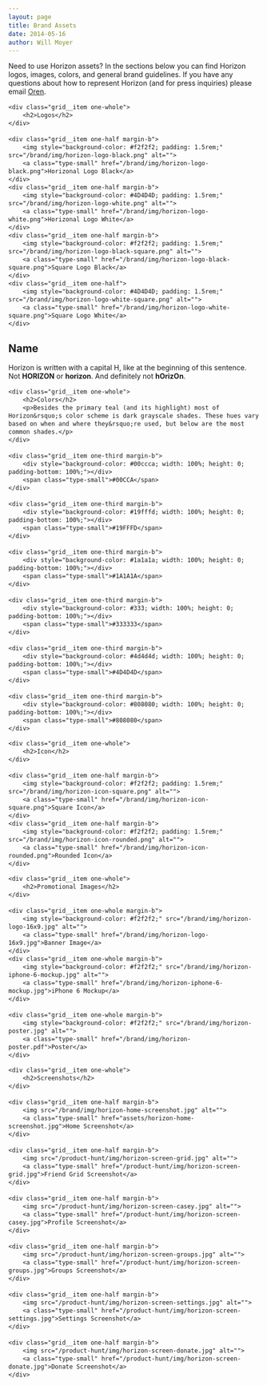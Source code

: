 ```yaml
---
layout: page
title: Brand Assets
date: 2014-05-16
author: Will Moyer
---
```


<div class="margin-2b">
	<p>Need to use Horizon assets? In the sections below you can find Horizon logos, images, colors, and general brand guidelines. If you have any questions about how to represent Horizon (and for press inquiries) please email <a href="mailto:oren@horizonapp.co">Oren</a>.</p>
</div>

<div class="grid grid--full margin-2b">
	
	<div class="grid__item one-whole">
		<h2>Logos</h2>
	</div>

	<div class="grid__item one-half margin-b">
		<img style="background-color: #f2f2f2; padding: 1.5rem;" src="/brand/img/horizon-logo-black.png" alt="">
		<a class="type-small" href="/brand/img/horizon-logo-black.png">Horizonal Logo Black</a>
	</div>
	<div class="grid__item one-half margin-b">
		<img style="background-color: #4D4D4D; padding: 1.5rem;" src="/brand/img/horizon-logo-white.png" alt="">
		<a class="type-small" href="/brand/img/horizon-logo-white.png">Horizonal Logo White</a>
	</div>
	<div class="grid__item one-half margin-b">
		<img style="background-color: #f2f2f2; padding: 1.5rem;" src="/brand/img/horizon-logo-black-square.png" alt="">
		<a class="type-small" href="/brand/img/horizon-logo-black-square.png">Square Logo Black</a>
	</div>
	<div class="grid__item one-half">
		<img style="background-color: #4D4D4D; padding: 1.5rem;" src="/brand/img/horizon-logo-white-square.png" alt="">
		<a class="type-small" href="/brand/img/horizon-logo-white-square.png">Square Logo White</a>
	</div>
</div>

<div class="margin-2b">
	<h2>Name</h2>
	<p>Horizon is written with a capital H, like at the beginning of this sentence. Not <strong>HORIZON</strong> or <strong>horizon</strong>. And definitely not <strong>hOrizOn</strong>.</p>
</div>


<div class="grid margin-2b">
	
	<div class="grid__item one-whole">
		<h2>Colors</h2>
		<p>Besides the primary teal (and its highlight) most of Horizon&rsquo;s color scheme is dark grayscale shades. These hues vary based on when and where they&rsquo;re used, but below are the most common shades.</p>
	</div>

	<div class="grid__item one-third margin-b">
		<div style="background-color: #00ccca; width: 100%; height: 0; padding-bottom: 100%;"></div>
		<span class="type-small">#00CCA</span>
	</div>

	<div class="grid__item one-third margin-b">
		<div style="background-color: #19fffd; width: 100%; height: 0; padding-bottom: 100%;"></div>
		<span class="type-small">#19FFFD</span>
	</div>

	<div class="grid__item one-third margin-b">
		<div style="background-color: #1a1a1a; width: 100%; height: 0; padding-bottom: 100%;"></div>
		<span class="type-small">#1A1A1A</span>
	</div>

	<div class="grid__item one-third margin-b">
		<div style="background-color: #333; width: 100%; height: 0; padding-bottom: 100%;"></div>
		<span class="type-small">#333333</span>
	</div>

	<div class="grid__item one-third margin-b">
		<div style="background-color: #4d4d4d; width: 100%; height: 0; padding-bottom: 100%;"></div>
		<span class="type-small">#4D4D4D</span>
	</div>		

	<div class="grid__item one-third margin-b">
		<div style="background-color: #808080; width: 100%; height: 0; padding-bottom: 100%;"></div>
		<span class="type-small">#808080</span>
	</div>	

</div>

<div class="grid margin-2b">
	
	<div class="grid__item one-whole">
		<h2>Icon</h2>
	</div>

	<div class="grid__item one-half margin-b">
		<img style="background-color: #f2f2f2; padding: 1.5rem;" src="/brand/img/horizon-icon-square.png" alt="">
		<a class="type-small" href="/brand/img/horizon-icon-square.png">Square Icon</a>
	</div>
	<div class="grid__item one-half margin-b">
		<img style="background-color: #f2f2f2; padding: 1.5rem;" src="/brand/img/horizon-icon-rounded.png" alt="">
		<a class="type-small" href="/brand/img/horizon-icon-rounded.png">Rounded Icon</a>
	</div>
</div>

<div class="grid margin-2b">
	
	<div class="grid__item one-whole">
		<h2>Promotional Images</h2>
	</div>

	<div class="grid__item one-whole margin-b">
		<img style="background-color: #f2f2f2;" src="/brand/img/horizon-logo-16x9.jpg" alt="">
		<a class="type-small" href="/brand/img/horizon-logo-16x9.jpg">Banner Image</a>
	</div>
	<div class="grid__item one-whole margin-b">
		<img style="background-color: #f2f2f2;" src="/brand/img/horizon-iphone-6-mockup.jpg" alt="">
		<a class="type-small" href="/brand/img/horizon-iphone-6-mockup.jpg">iPhone 6 Mockup</a>
	</div>

	<div class="grid__item one-whole margin-b">
		<img style="background-color: #f2f2f2;" src="/brand/img/horizon-poster.jpg" alt="">
		<a class="type-small" href="/brand/img/horizon-poster.pdf">Poster</a>
	</div>
</div>

<div class="grid margin-2b">
	
	<div class="grid__item one-whole">
		<h2>Screenshots</h2>
	</div>

	<div class="grid__item one-half margin-b">
		<img src="/brand/img/horizon-home-screenshot.jpg" alt="">
		<a class="type-small" href="assets/horizon-home-screenshot.jpg">Home Screenshot</a>
	</div>

	<div class="grid__item one-half margin-b">
		<img src="/product-hunt/img/horizon-screen-grid.jpg" alt="">
		<a class="type-small" href="/product-hunt/img/horizon-screen-grid.jpg">Friend Grid Screenshot</a>
	</div>

	<div class="grid__item one-half margin-b">
		<img src="/product-hunt/img/horizon-screen-casey.jpg" alt="">
		<a class="type-small" href="/product-hunt/img/horizon-screen-casey.jpg">Profile Screenshot</a>
	</div>

	<div class="grid__item one-half margin-b">
		<img src="/product-hunt/img/horizon-screen-groups.jpg" alt="">
		<a class="type-small" href="/product-hunt/img/horizon-screen-groups.jpg">Groups Screenshot</a>
	</div>

	<div class="grid__item one-half margin-b">
		<img src="/product-hunt/img/horizon-screen-settings.jpg" alt="">
		<a class="type-small" href="/product-hunt/img/horizon-screen-settings.jpg">Settings Screenshot</a>
	</div>

	<div class="grid__item one-half margin-b">
		<img src="/product-hunt/img/horizon-screen-donate.jpg" alt="">
		<a class="type-small" href="/product-hunt/img/horizon-screen-donate.jpg">Donate Screenshot</a>
	</div>

</div>